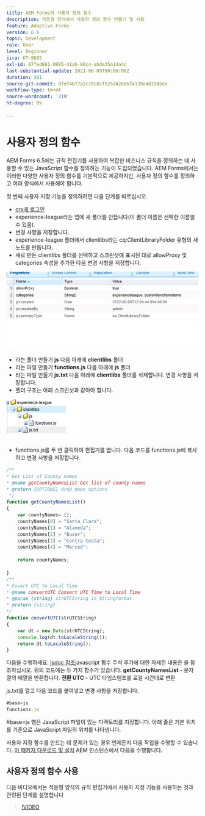 ```yaml
---
title: AEM Forms의 사용자 정의 함수
description: 적응형 양식에서 사용자 정의 함수 만들기 및 사용
feature: Adaptive Forms
version: 6.5
topic: Development
role: User
level: Beginner
jira: KT-9685
exl-id: 07fed661-0995-41ab-90c4-abde35a14a4c
last-substantial-update: 2021-06-09T00:00:00Z
duration: 301
source-git-commit: 9fef4b77a2c70c8cf525d42686f4120e481945ee
workflow-type: tm+mt
source-wordcount: '319'
ht-degree: 0%

---
```


# 사용자 정의 함수

AEM Forms 6.5에는 규칙 편집기를 사용하여 복잡한 비즈니스 규칙을 정의하는 데 사용할 수 있는 JavaScript 함수를 정의하는 기능이 도입되었습니다.
AEM Forms에서는 이러한 다양한 사용자 정의 함수를 기본적으로 제공하지만, 사용자 정의 함수를 정의하고 여러 양식에서 사용해야 합니다.

첫 번째 사용자 지정 기능을 정의하려면 다음 단계를 따르십시오.
* [crx에 로그인](http://localhost:4502/crx/de/index.jsp#/apps/experience-league/clientlibs)
* experience-league라는 앱에 새 폴더를 만듭니다(이 폴더 이름은 선택한 이름일 수 있음).
* 변경 사항을 저장합니다.
* experience-league 폴더에서 clientlibs라는 cq:ClientLibraryFolder 유형의 새 노드를 만듭니다.
* 새로 만든 clientlibs 폴더를 선택하고 스크린샷에 표시된 대로 allowProxy 및 categories 속성을 추가한 다음 변경 사항을 저장합니다.

![client-lib](assets/custom-functions.png)
* 라는 폴더 만들기 **js** 다음 아래에 **clientlibs** 폴더
* 라는 파일 만들기 **functions.js** 다음 아래에 **js** 폴더
* 라는 파일 만들기 **js.txt** 다음 아래에 **clientlibs** 폴더를 삭제합니다. 변경 사항을 저장합니다.
* 폴더 구조는 아래 스크린샷과 같아야 합니다.

![규칙 편집기](assets/folder-structure.png)

* functions.js를 두 번 클릭하여 편집기를 엽니다.
다음 코드를 functions.js에 복사하고 변경 사항을 저장합니다.

```javascript
/**
* Get List of County names
* @name getCountyNamesList Get list of county names
* @return {OPTIONS} drop down options 
 */
function getCountyNamesList()
{
    var countyNames= [];
    countyNames[0] = "Santa Clara";
    countyNames[1] = "Alameda";
    countyNames[2] = "Buxor";
    countyNames[3] = "Contra Costa";
    countyNames[4] = "Merced";

    return countyNames;

}
/**
* Covert UTC to Local Time
* @name convertUTC Convert UTC Time to Local Time
* @param {string} strUTCString in Stringformat
* @return {string}
*/
function convertUTC(strUTCString)
{
    var dt = new Date(strUTCString);
    console.log(dt.toLocaleString());
    return dt.toLocaleString();
}
```

다음을 수행하세요. [jsdoc 참조](https://jsdoc.app/index.html)javascript 함수 주석 추가에 대한 자세한 내용은 을 참조하십시오.
위의 코드에는 두 가지 함수가 있습니다.
**getCountyNamesList** - 문자열의 배열을 반환합니다.
**전환 UTC** - UTC 타임스탬프를 로컬 시간대로 변환

js.txt를 열고 다음 코드를 붙여넣고 변경 사항을 저장합니다.

```javascript
#base=js
functions.js
```

#base=js 행은 JavaScript 파일이 있는 디렉토리를 지정합니다.
아래 줄은 기본 위치를 기준으로 JavaScript 파일의 위치를 나타냅니다.

사용자 지정 함수를 만드는 데 문제가 있는 경우 언제든지 다음 작업을 수행할 수 있습니다. [이 패키지 다운로드 및 설치](assets/custom-functions.zip) AEM 인스턴스에서 다음을 수행합니다.

## 사용자 정의 함수 사용

다음 비디오에서는 적응형 양식의 규칙 편집기에서 사용자 지정 기능을 사용하는 것과 관련된 단계를 설명합니다
>[!VIDEO](https://video.tv.adobe.com/v/340305?quality=12&learn=on)
